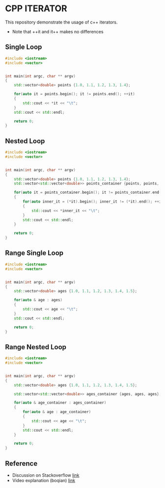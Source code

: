 # CPP ITERATOR

This repository demonstrate the usage of c++ iterators.

- Note that ++it and it++ makes no differences

## Single Loop

```cpp
#include <iostream>
#include <vector>


int main(int argc, char ** argv)
{
    std::vector<double> points {1.0, 1.1, 1.2, 1.3, 1.4};

    for(auto it = points.begin(); it != points.end(); ++it)
    {
        std::cout << *it << "\t";
    }
    std::cout << std::endl;

    return 0;
}
```

## Nested Loop

```cpp
#include <iostream>
#include <vector>


int main(int argc, char ** argv)
{
    std::vector<double> points {1.0, 1.1, 1.2, 1.3, 1.4};
    std::vector<std::vector<double>> points_container {points, points, points};

    for(auto it = points_container.begin(); it != points_container.end(); ++it)
    {
        for(auto inner_it = (*it).begin(); inner_it != (*it).end(); ++inner_it)
        {
            std::cout << *inner_it << "\t";
        }
        std::cout << std::endl;
    }

    return 0;
}
```

## Range Single Loop

```cpp
#include <iostream>
#include <vector>


int main(int argc, char ** argv)
{
    std::vector<double> ages {1.0, 1.1, 1.2, 1.3, 1.4, 1.5};

    for(auto & age : ages)
    {
        std::cout << age << "\t";
    }
    std::cout << std::endl;

    return 0;
}
```

## Range Nested Loop

```cpp
#include <iostream>
#include <vector>


int main(int argc, char ** argv)
{
    std::vector<double> ages {1.0, 1.1, 1.2, 1.3, 1.4, 1.5};

    std::vector<std::vector<double>> ages_container {ages, ages, ages};

    for(auto & age_container : ages_container)
    {
        for(auto & age : age_container)
        {
            std::cout << age << "\t";
        }
        std::cout << std::endl;
    }

    return 0;
}

```
## Reference
- Discussion on Stackoverflow [link](https://stackoverflow.com/questions/14373934/iterator-loop-vs-index-loop)
- Video explanation (boqian) [link](https://www.youtube.com/watch?v=vO2AlrBf5rQ)